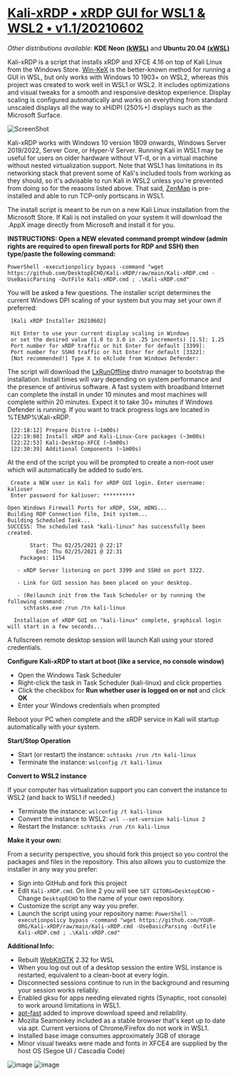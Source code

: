 # [Kali-xRDP • xRDP GUI for WSL1 & WSL2 • v1.1/20210602](https://github.com/DesktopECHO/Kali-xRDP)
*Other distributions available:* **KDE Neon** [**(kWSL)**](https://github.com/DesktopECHO/kWSL) and **Ubuntu 20.04** [**(xWSL)**](https://github.com/DesktopECHO/xWSL) 

Kali-xRDP is a script that installs xRDP and XFCE 4.16 on top of Kali Linux from the Windows Store. [Win-KeX](https://www.kali.org/docs/wsl/win-kex) is the better-known method for running a GUI in WSL, but only works with Windows 10 1903+ on WSL2, whereas this project was created to work well in WSL1 or WSL2.  It includes optimizations and visual tweaks for a smooth and responsive desktop experience.  Display scaling is configured automatically and works on everything from standard unscaled displays all the way to xHiDPI (250%+) displays such as the Microsoft Surface.

![ScreenShot](https://user-images.githubusercontent.com/33142753/131357068-13439d68-55b0-4009-b506-947b58fab5b1.png)

Kali-xRDP works with Windows 10 version 1809 onwards, Windows Server 2019/2022, Server Core, or Hyper-V Server.  Running Kali in WSL1 may be useful for users on older hardware without VT-d, or in a virtual machine without nested virtualization support.  Note that WSL1 has limitations in its networking stack that prevent some of Kali's included tools from working as they should, so it's advisable to run Kali in WSL2 unless you're prevented from doing so for the reasons listed above.  That said, [ZenMap](https://nmap.org/zenmap) is pre-installed and able to run TCP-only portscans in WSL1.        

The install script is meant to be run on a new Kali Linux installation from the Microsoft Store.  If Kali is not installed on your system it will download the .AppX image directly from Microsoft and install it for you. 

**INSTRUCTIONS:  Open a NEW elevated command prompt window (admin rights are required to open firewall ports for RDP and SSH) then type/paste the following command:**

    PowerShell -executionpolicy bypass -command "wget https://github.com/DesktopECHO/Kali-xRDP/raw/main/Kali-xRDP.cmd -UseBasicParsing -OutFile Kali-xRDP.cmd ; .\Kali-xRDP.cmd"
    
You will be asked a few questions.  The installer script determines the current Windows DPI scaling of your system but you may set your own if preferred:

     [Kali xRDP Installer 20210602]

     Hit Enter to use your current display scaling in Windows
     or set the desired value (1.0 to 3.0 in .25 increments) [1.5]: 1.25
     Port number for xRDP traffic or hit Enter for default [3399]:
     Port number for SSHd traffic or hit Enter for default [3322]:
     [Not recommended!] Type X to eXclude from Windows Defender:

The script will download the [LxRunOffline](https://github.com/DDoSolitary/LxRunOffline) distro manager to bootstrap the installation.  Install times will vary depending on system performance and the presence of antivirus software.  A fast system with broadband Internet can complete the install in under 10 minutes and most machines will complete within 20 minutes.  Expect it to take 30+ minutes if Windows Defender is running.  If you want to track progress logs are located in %TEMP%\Kali-xRDP. 

     [22:18:12] Prepare Distro (~1m00s)
     [22:19:08] Install xRDP and Kali-Linux-Core packages (~3m00s)
     [22:22:53] Kali-Desktop-XFCE (~5m00s)
     [22:30:39] Additional Components (~1m00s)
   
At the end of the script you will be prompted to create a non-root user which will automatically be added to sudo'ers.

     Create a NEW user in Kali for xRDP GUI login. Enter username: kaliuser
     Enter password for kaliuser: **********

    Open Windows Firewall Ports for xRDP, SSH, mDNS...
    Building RDP Connection file, Init system...
    Building Scheduled Task...
    SUCCESS: The scheduled task "kali-linux" has successfully been created.

           Start: Thu 02/25/2021 @ 22:17
             End: Thu 02/25/2021 @ 22:31
        Packages: 1154

       - xRDP Server listening on port 3399 and SSHd on port 3322.

       - Link for GUI session has been placed on your desktop.

       - (Re)launch init from the Task Scheduler or by running the following command:
         schtasks.exe /run /tn kali-linux

      Installaion of xRDP GUI on "kali-linux" complete, graphical login will start in a few seconds...

A fullscreen remote desktop session will launch Kali using your stored credentials.   

**Configure Kali-xRDP to start at boot (like a service, no console window)**

* Open the Windows Task Scheduler 
* Right-click the task in Task Scheduler (kali-linux) and click properties
* Click the checkbox for **Run whether user is logged on or not** and click **OK**
* Enter your Windows credentials when prompted
 
Reboot your PC when complete and the xRDP service in Kali will startup automatically with your system.

**Start/Stop Operation**

* Start (or restart) the instance: ````schtasks /run /tn kali-linux```` 
* Terminate the instance: ````wslconfig /t kali-linux````

**Convert to WSL2 instance**

If your computer has virtualization support you can convert the instance to WSL2 (and back to WSL1 if needed.) 

 - Terminate the instance:
    ````wslconfig /t kali-linux````
 - Convert the instance to WSL2:
    ````wsl --set-version kali-linux 2````
 - Restart the Instance:
    ````schtasks /run /tn kali-linux````

**Make it your own:**

From a security perspective, you should fork this project so you control the packages and files in the repository.  This also allows you to customize the installer in any way you prefer: 

- Sign into GitHub and fork this project
- Edit ```Kali-xRDP.cmd```.  On line 2 you will see ```SET GITORG=DesktopECHO``` - Change ```DesktopECHO``` to the name of your own repository.
- Customize the script any way you prefer.
- Launch the script using your repository name:
 ```PowerShell -executionpolicy bypass -command "wget https://github.com/YOUR-ORG/Kali-xRDP/raw/main/Kali-xRDP.cmd -UseBasicParsing -OutFile Kali-xRDP.cmd ; .\Kali-xRDP.cmd"```

**Additional Info:**

* Rebuilt [WebKitGTK](https://webkit.org/) 2.32 for WSL
* When you log out out of a desktop session the entire WSL instance is restarted, equivalent to a clean-boot at every login. 
* Disconnected sessions continue to run in the background and resuming your session works reliably.
* Enabled gksu for apps needing elevated rights (Synaptic, root console) to work around limitations in WSL1.
* [apt-fast](https://github.com/ilikenwf/apt-fast) added to improve download speed and reliability.
* Mozilla Seamonkey included as a stable browser that's kept up to date via apt.  Current versions of Chrome/Firefox do not work in WSL1.
* Installed base image consumes approximately 3GB of storage
* Minor visual tweaks were made and fonts in XFCE4 are supplied by the host OS (Segoe UI / Cascadia Code)

![image](https://user-images.githubusercontent.com/33142753/109518093-55463880-7a80-11eb-9276-e27ffd08fcc9.png)
![image](https://user-images.githubusercontent.com/33142753/109516375-7c036f80-7a7e-11eb-99de-54ae788ebb90.png)
